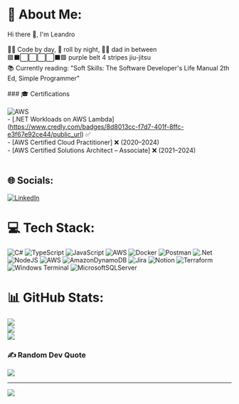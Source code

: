 # 💫 About Me:
Hi there 👋, I'm Leandro <br><br>👨‍💻 Code by day, 🥋 roll by night, 👨‍👦 dad in between<br>🟪⬛⬜⬜⬜⬜⬛🟪 purple belt 4 stripes jiu-jitsu<br>📚 Currently reading: "Soft Skills: The Software Developer's Life Manual 2th Ed, Simple Programmer" <br><br>### 🎓 Certifications  <br><br>![AWS](https://skillicons.dev/icons?i=aws)  <br>- [.NET Workloads on AWS Lambda] (https://www.credly.com/badges/8d8013cc-f7d7-401f-8ffc-e3f67e92ce44/public_url) ✅<br>- [AWS Certified Cloud Practitioner] ❌ (2020–2024)  <br>- [AWS Certified Solutions Architect – Associate] ❌ (2021–2024)  <br><br>


## 🌐 Socials:
[![LinkedIn](https://img.shields.io/badge/LinkedIn-%230077B5.svg?logo=linkedin&logoColor=white)](https://linkedin.com/in/nascimentoleandro) 

# 💻 Tech Stack:
![C#](https://img.shields.io/badge/c%23-%23239120.svg?style=for-the-badge&logo=csharp&logoColor=white) ![TypeScript](https://img.shields.io/badge/typescript-%23007ACC.svg?style=for-the-badge&logo=typescript&logoColor=white) ![JavaScript](https://img.shields.io/badge/javascript-%23323330.svg?style=for-the-badge&logo=javascript&logoColor=%23F7DF1E) ![AWS](https://img.shields.io/badge/AWS-%23FF9900.svg?style=for-the-badge&logo=amazon-aws&logoColor=white) ![Docker](https://img.shields.io/badge/docker-%230db7ed.svg?style=for-the-badge&logo=docker&logoColor=white) ![Postman](https://img.shields.io/badge/Postman-FF6C37?style=for-the-badge&logo=postman&logoColor=white) ![.Net](https://img.shields.io/badge/.NET-5C2D91?style=for-the-badge&logo=.net&logoColor=white) ![NodeJS](https://img.shields.io/badge/node.js-6DA55F?style=for-the-badge&logo=node.js&logoColor=white) ![AWS](https://img.shields.io/badge/AWS-%23FF9900.svg?style=for-the-badge&logo=amazon-aws&logoColor=white) ![AmazonDynamoDB](https://img.shields.io/badge/Amazon%20DynamoDB-4053D6?style=for-the-badge&logo=Amazon%20DynamoDB&logoColor=white) ![Jira](https://img.shields.io/badge/jira-%230A0FFF.svg?style=for-the-badge&logo=jira&logoColor=white) ![Notion](https://img.shields.io/badge/Notion-%23000000.svg?style=for-the-badge&logo=notion&logoColor=white) ![Terraform](https://img.shields.io/badge/terraform-%235835CC.svg?style=for-the-badge&logo=terraform&logoColor=white) ![Windows Terminal](https://img.shields.io/badge/Windows%20Terminal-%234D4D4D.svg?style=for-the-badge&logo=windows-terminal&logoColor=white) ![MicrosoftSQLServer](https://img.shields.io/badge/Microsoft%20SQL%20Server-CC2927?style=for-the-badge&logo=microsoft%20sql%20server&logoColor=white)
# 📊 GitHub Stats:
![](https://github-readme-stats.vercel.app/api?username=leandrochomp&theme=dark&hide_border=false&include_all_commits=false&count_private=false)<br/>
![](https://nirzak-streak-stats.vercel.app/?user=leandrochomp&theme=dark&hide_border=false)<br/>
![](https://github-readme-stats.vercel.app/api/top-langs/?username=leandrochomp&theme=dark&hide_border=false&include_all_commits=false&count_private=false&layout=compact)

### ✍️ Random Dev Quote
![](https://quotes-github-readme.vercel.app/api?type=horizontal&theme=radical)

---
[![](https://visitcount.itsvg.in/api?id=leandrochomp&icon=0&color=0)](https://visitcount.itsvg.in)

<!-- Proudly created with GPRM ( https://gprm.itsvg.in ) -->
